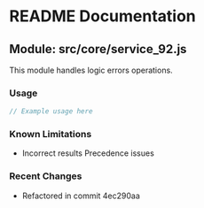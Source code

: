 # README Documentation

## Module: src/core/service_92.js

This module handles logic errors operations.

### Usage

```javascript
// Example usage here
```

### Known Limitations

- Incorrect results Precedence issues

### Recent Changes

- Refactored in commit 4ec290aa
